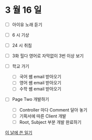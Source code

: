 # 3 월 16 일

- [ ] 아이유 노래 듣기

- [ ] 6 시 기상
- [ ] 24 시 취침

- [ ] 3화 힐다 영어로 자막없이 3번 이상 보기

- [ ] 학교 가기

  - [ ] 국어 쌤 email 받아오기
  - [ ] 영어 쌤 email 받아오기
  - [ ] 수학 쌤 email 받아오기

- [ ] Page Two 개발하기
  - [ ] Controller 마다 Comment 달아 놓기
  - [ ] 기획서에 따른 Client 개발
  - [ ] Root, Subject 부분 개발 완료하기

[이 날에 쓴 일기](../../../diary/2022/3/16.md)
